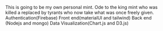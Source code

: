This is going to be my own personal mint. Ode to the king mint who was killed a replaced by tyrants who now take what was once freely given.
Authentication(Firebase)
Front end(materialUI and tailwind)
Back end (Nodejs and mongo)
Data Visualization(Chart.js and D3.js)
